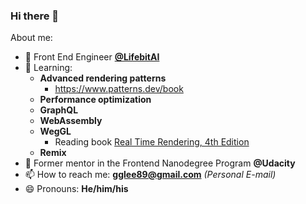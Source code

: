 ### Hi there 👋

About me:

- 🔭 Front End Engineer **[@LifebitAI](https://github.com/lifebit-ai)**
- 🔬 Learning: 
    - **Advanced rendering patterns**
        - https://www.patterns.dev/book
    - **Performance optimization**
    - **GraphQL**
    - **WebAssembly**
    - **WegGL**
        - Reading book [Real Time Rendering, 4th Edition](https://www.amazon.com/Real-Time-Rendering-Fourth-Tomas-Akenine-M%C3%B6ller/dp/1138627003/?&_encoding=UTF8&tag=jeeliz-20&linkCode=ur2&linkId=70371d580f29a5f250aec74efdcf9e87&camp=1789&creative=9325)
    - **Remix**
- 🔭 Former mentor in the Frontend Nanodegree Program **@Udacity**
- 📫 How to reach me: **gglee89@gmail.com** *(Personal E-mail)*
- 😄 Pronouns: **He/him/his**
